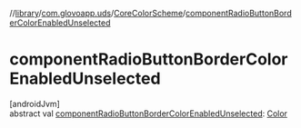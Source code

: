 //[library](../../../index.md)/[com.glovoapp.uds](../index.md)/[CoreColorScheme](index.md)/[componentRadioButtonBorderColorEnabledUnselected](component-radio-button-border-color-enabled-unselected.md)

# componentRadioButtonBorderColorEnabledUnselected

[androidJvm]\
abstract val [componentRadioButtonBorderColorEnabledUnselected](component-radio-button-border-color-enabled-unselected.md): [Color](https://developer.android.com/reference/kotlin/androidx/compose/ui/graphics/Color.html)
